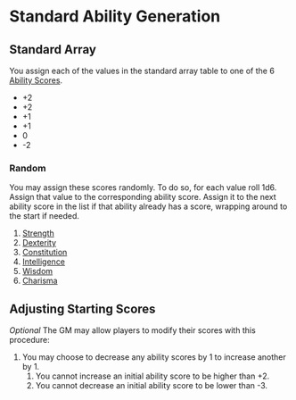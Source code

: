 # Standard Ability Generation

## Standard Array

You assign each of the values in the standard array table to one of the 6 [Ability Scores](../Player%20Characters/The%20Ability%20Scores/Ability%20Scores.md).

- +2
- +2
- +1
- +1
- 0
- -2

### Random

You may assign these scores randomly. To do so, for each value roll 1d6. Assign that value to the corresponding ability score. Assign it to the next ability score in the list if that ability already has a score, wrapping around to the start if needed.

1. [Strength](../Player%20Characters/The%20Ability%20Scores/Strength.md)
2. [Dexterity](../Player%20Characters/The%20Ability%20Scores/Dexterity.md)
3. [Constitution](../Player%20Characters/The%20Ability%20Scores/Constitution.md)
4. [Intelligence](../Player%20Characters/The%20Ability%20Scores/Intelligence.md)
5. [Wisdom](../Player%20Characters/The%20Ability%20Scores/Wisdom.md)
6. [Charisma](../Player%20Characters/The%20Ability%20Scores/Charisma.md)

## Adjusting Starting Scores

*Optional*
The GM may allow players to modify their scores with this procedure:

1. You may choose to decrease any ability scores by 1 to increase another by 1.
	1. You cannot increase an initial ability score to be higher than +2.
	2. You cannot decrease an initial ability score to be lower than -3.
